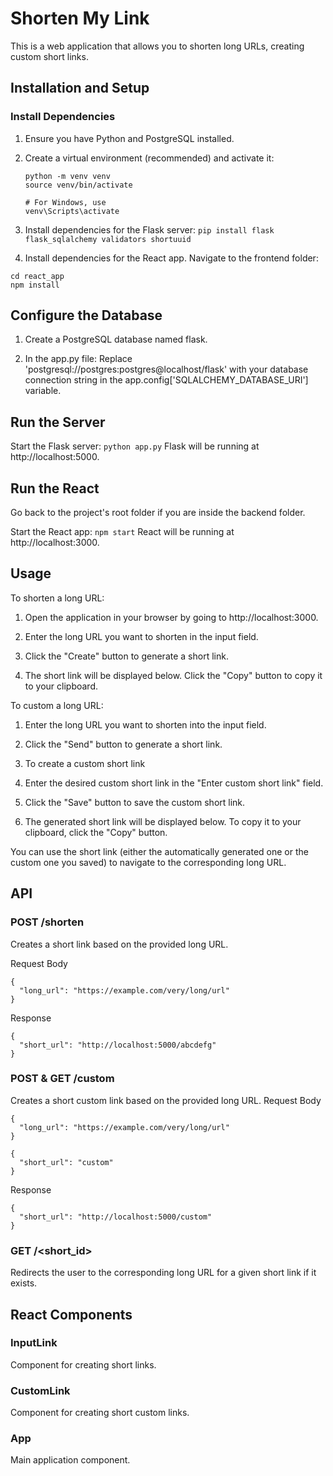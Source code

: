 # Shorten My Link

This is a web application that allows you to shorten long URLs, creating custom short links.

## Installation and Setup

### Install Dependencies

1. Ensure you have Python and PostgreSQL installed.

2. Create a virtual environment (recommended) and activate it:

   ```
   python -m venv venv
   source venv/bin/activate
   
   # For Windows, use
   venv\Scripts\activate
   ```
   
3. Install dependencies for the Flask server:
   ```pip install flask flask_sqlalchemy validators shortuuid```

4. Install dependencies for the React app. Navigate to the frontend folder:
```
cd react_app
npm install
```

## Configure the Database

1. Create a PostgreSQL database named flask.

2. In the app.py file:
Replace 'postgresql://postgres:postgres@localhost/flask' with your database connection string in the app.config['SQLALCHEMY_DATABASE_URI'] variable.

## Run the Server

Start the Flask server:
```python app.py```
Flask will be running at http://localhost:5000.

## Run the React

Go back to the project's root folder if you are inside the backend folder.

Start the React app:
```npm start```
React will be running at http://localhost:3000.

## Usage

To shorten a long URL:

1. Open the application in your browser by going to http://localhost:3000.

2. Enter the long URL you want to shorten in the input field.

3. Click the "Create" button to generate a short link.

4. The short link will be displayed below. Click the "Copy" button to copy it to your clipboard.

To custom a long URL:

1. Enter the long URL you want to shorten into the input field.
   
2. Click the "Send" button to generate a short link.
   
3. To create a custom short link
   
4. Enter the desired custom short link in the "Enter custom short link" field.
   
5. Click the "Save" button to save the custom short link.
    
6. The generated short link will be displayed below. To copy it to your clipboard, click the "Copy" button.

You can use the short link (either the automatically generated one or the custom one you saved) to navigate to the corresponding long URL.

## API

### POST /shorten
Creates a short link based on the provided long URL.

Request Body
```
{
  "long_url": "https://example.com/very/long/url"
}
```
Response
```
{
  "short_url": "http://localhost:5000/abcdefg"
}
```

### POST & GET /custom

Creates a short custom link based on the provided long URL.
Request Body
```
{
  "long_url": "https://example.com/very/long/url"
}
```
```
{
  "short_url": "custom"
}
```
Response
```
{
  "short_url": "http://localhost:5000/custom"
}
```


### GET /<short_id>
Redirects the user to the corresponding long URL for a given short link if it exists.

## React Components

### InputLink
Component for creating short links.
### CustomLink
Component for creating short custom links.
### App
Main application component.



